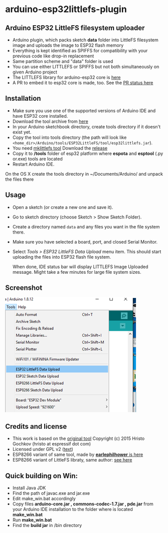 # arduino-esp32littlefs-plugin

## Arduino ESP32 LittleFS filesystem uploader 

- Arduino plugin, which packs sketch **data** folder into LittleFS filesystem image and uploads the image to ESP32 flash memory
- Everything is kept identified as SPIFFS for compatibility with your previous code like drop-in replacement
- Same partition scheme and "data" folder is used
- You can use either LITTLEFS or SPIFFS but not both simultaneously on given Arduino project
- The LITTLEFS library for arduino-esp32 core is [here](https://github.com/lorol/LITTLEFS)
- A PR to embed it to esp32 core is made, too. See the [PR status here](https://github.com/espressif/arduino-esp32/pull/4096) 

## Installation

- Make sure you use one of the supported versions of Arduino IDE and have ESP32 core installed.
- Download the tool archive from [here](https://github.com/lorol/arduino-esp32littlefs-plugin/raw/master/src/bin/esp32littlefs.jar)
- In your Arduino sketchbook directory, create tools directory if it doesn't exist yet.
- Copy the tool into tools directory (the path will look like ```<home_dir>/Arduino/tools/ESP32LittleFS/tool/esp32littlefs.jar```).
- You need [mklittlefs tool](https://github.com/earlephilhower/mklittlefs)  Download the [release](https://github.com/earlephilhower/mklittlefs/releases) 
- Copy it to **/tools** folder of esp32 platform where **espota** and **esptool** (.py or.exe) tools are located
- Restart Arduino IDE. 

On the OS X create the tools directory in ~/Documents/Arduino/ and unpack the files there

## Usage

- Open a sketch (or create a new one and save it).
- Go to sketch directory (choose Sketch > Show Sketch Folder).
- Create a directory named `data` and any files you want in the file system there.
- Make sure you have selected a board, port, and closed Serial Monitor.
- Select *Tools > ESP32 LittleFS Data Upload* menu item. This should start uploading the files into ESP32 flash file system.

  When done, IDE status bar will display LITTLEFS Image Uploaded message. Might take a few minutes for large file system sizes.
  
## Screenshot

![Screenshot](tool.png)

## Credits and license

- This work is based on the [original tool](https://github.com/me-no-dev/arduino-esp32fs-plugin/ ) Copyright (c) 2015 Hristo Gochkov (hristo at espressif dot com)
- Licensed under GPL v2 ([text](LICENSE))
- ESP8266 variant of same tool, made by [**earlephilhower** is here](https://github.com/earlephilhower/arduino-esp8266littlefs-plugin)
- ESP8266 variant of LittleFS libraty, same author: [see here](https://github.com/esp8266/Arduino/tree/master/libraries/LittleFS)

## Quick building on Win:

- Install Java JDK 
- Find the path of javac.exe and jar.exe
- Edit make_win.bat accordingly
- Copy files **arduino-core.jar , commons-codec-1.7.jar , pde.jar**  from your Arduino IDE installation to the folder where is located **make_win.bat**
- Run **make_win.bat**
- Find the **build jar** in /bin directory 
